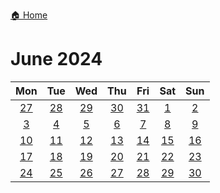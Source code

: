 [🏠 Home](../../index.md)
# June 2024

|Mon|Tue|Wed|Thu|Fri|Sat|Sun|
|:-:|:-:|:-:|:-:|:-:|:-:|:-:|
|[27](./may_27.md)|[28](./may_28.md)|[29](./may_29.md)|[30](./may_30.md)|[31](./may_31.md)|[1](./june_1.md)|[2](./june_2.md)|
|[3](./june_3.md)|[4](./june_4.md)|[5](./june_5.md)|[6](./june_6.md)|[7](./june_7.md)|[8](./june_8.md)|[9](./june_9.md)|
|[10](./june_10.md)|[11](./june_11.md)|[12](./june_12.md)|[13](./june_13.md)|[14](./june_14.md)|[15](./june_15.md)|[16](./june_16.md)|
|[17](./june_17.md)|[18](./june_18.md)|[19](./june_19.md)|[20](./june_20.md)|[21](./june_21.md)|[22](./june_22.md)|[23](./june_23.md)|
|[24](./june_24.md)|[25](./june_25.md)|[26](./june_26.md)|[27](./june_27.md)|[28](./june_28.md)|[29](./june_29.md)|[30](./june_30.md)|
